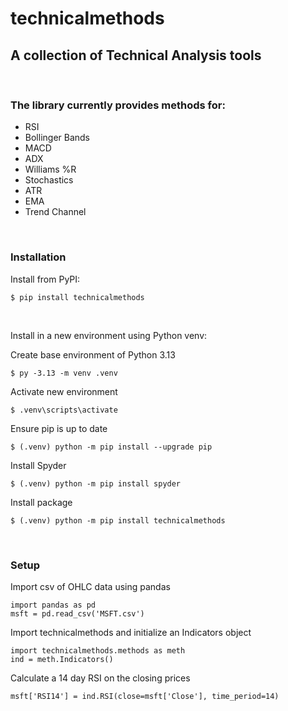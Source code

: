 # technicalmethods
## A collection of Technical Analysis tools

&nbsp;

### The library currently provides methods for:
  - RSI
  - Bollinger Bands
  - MACD
  - ADX
  - Williams %R
  - Stochastics
  - ATR
  - EMA
  - Trend Channel 

&nbsp;  

### Installation
Install from PyPI:
```
$ pip install technicalmethods
```

&nbsp;

Install in a new environment using Python venv:

Create base environment of Python 3.13
```
$ py -3.13 -m venv .venv
```
Activate new environment
```
$ .venv\scripts\activate
```
Ensure pip is up to date
``` 
$ (.venv) python -m pip install --upgrade pip
```
Install Spyder
```
$ (.venv) python -m pip install spyder
```
Install package
```
$ (.venv) python -m pip install technicalmethods
```

&nbsp;

### Setup
Import csv of OHLC data using pandas
```
import pandas as pd
msft = pd.read_csv('MSFT.csv')
```
Import technicalmethods and initialize an Indicators object 
```
import technicalmethods.methods as meth
ind = meth.Indicators()
```
Calculate a 14 day RSI on the closing prices
```
msft['RSI14'] = ind.RSI(close=msft['Close'], time_period=14)
```